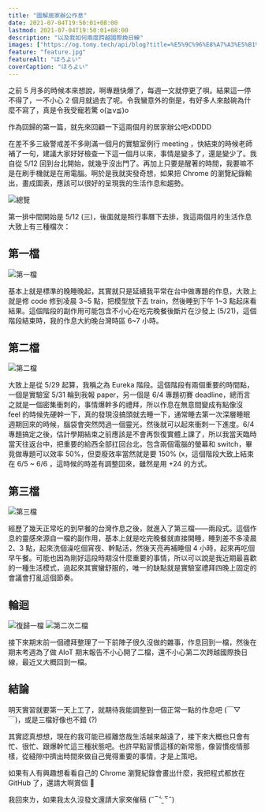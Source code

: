 ```yaml
---
title: "圖解居家辦公作息"
date: 2021-07-04T19:50:01+08:00
lastmod: 2021-07-04T19:50:01+08:00
description: "以及我如何兩度跨越國際換日線"
images: ["https://og.tomy.tech/api/blog?title=%E5%9C%96%E8%A7%A3%E5%B1%85%E5%AE%B6%E8%BE%A6%E5%85%AC%E4%BD%9C%E6%81%AF"]
feature: "feature.jpg"
featureAlt: "ほろよい"
coverCaption: "ほろよい"
---
```


之前 5 月多的時候本來想說，啊專題快爆了，每週一文就停更了唄。結果這一停不得了，一不小心 2 個月就過去了呢。令我蠻意外的倒是，有好多人來敲碗為什麼不寫了，真是令我受寵若驚 o(≧v≦)o

作為回歸的第一篇，就先來回顧一下這兩個月的居家辦公吧xDDDD

在差不多三級警戒差不多剛滿一個月的實驗室例行 meeting ，快結束的時候老師補了一句，建議大家好好檢查一下這一個月以來，事情是變多了，還是變少了。我自從 5/12 回到台北開始，就幾乎沒出門了。再加上只要是醒著的時間，我要嘛不是在刷手機就是在用電腦。啊於是我就突發奇想，如果把 Chrome 的瀏覽紀錄輸出，畫成圖表，應該可以很好的呈現我的生活作息和趨勢。

![總覽](overview.jpg)

第一排中間開始是 5/12 (三)，後面就是照行事曆下去排，我這兩個月的生活作息大致上有三種檔次：

## 第一檔

![第一檔](stage_1.jpg "第一檔")

基本上就是標準的晚睡晚起，其實就只是延續我平常在台中做專題的作息，大致上就是修 code 修到凌晨 3~5 點，把模型放下去 train，然後睡到下午 1~3 點起床看結果。這個階段的副作用可能包含不小心在吃完晚餐後斷片在沙發上 (5/21)，這個階段結束時，我的作息大約晚台灣時區 6~7 小時。

## 第二檔

![第二檔](stage_2.jpg "第二檔")

大致上是從 5/29 起算，我稱之為 Eureka 階段。這個階段有兩個重要的時間點，一個是實驗室 5/31 輪到我報 paper，另一個是 6/4 專題初賽 deadline，總而言之就是一個密集衝刺的，事情爆幹多的禮拜，所以作息在無意間變成有點像沒 feel 的時候先硬幹一下，真的發現沒搞頭就去睡一下，通常睡去第一次深層睡眠週期回來的時候，腦袋會突然閃過一個靈光，然後就可以起來衝刺一下進度。6/4 專題搞定之後，估計學期結束之前應該是不會再恢復實體上課了，所以我當天臨時當天往返台中，把重要的給西全部扛回台北，包含兩個電腦的螢幕和 switch，畢竟做專題可以效率 50%，但耍廢效率當然就是要 150% (x，這個階段大致上結束在 6/5 ~ 6/6 ，這時候的時差有調整回來，雖然是用 +24 的方式。

## 第三檔

![第三檔](stage_3.jpg "第三檔")

經歷了幾天正常吃的到早餐的台灣作息之後，就進入了第三檔——兩段式。這個作息的靈感來源自一檔的副作用，基本上就是吃完晚餐就直接開睡，睡到差不多凌晨 2、3 點，起來洗個澡吃個宵夜、幹點活，然後天亮再補睡個 4 小時，起來再吃個早午餐。可能也因為剛好這段時期沒什麼重要的事情，所以可以說是我近期最喜歡的一種生活模式，過起來其實蠻舒服的，唯一的缺點就是實驗室禮拜四晚上固定的會議會打亂這個節奏。

## 輪迴

![復歸一檔](stage_4.jpg "復歸一檔")
![第二次二檔](stage_5.jpg "第二次二檔")

接下來期末前一個禮拜整理了一下前陣子很久沒做的雜事，作息回到一檔，然後在期末考週為了做 AIoT 期末報告不小心開了二檔，還不小心第二次跨越國際換日線，最近又大概回到一檔。

## 結論

明天實習就要第一天上工了，就期待我能調整到一個正常一點的作息吧 (￣▽￣)，或是三檔好像也不錯 (?)

其實認真想想，現在的我可能已經離悠哉生活越來越遠了，接下來大概也只會有忙、很忙、跟爆幹忙這三種狀態吧。也許早點習慣這樣的新常態，像習慣疫情那樣，從縫隙中擠出時間來做自己覺得重要的事情，才是上策吧。

如果有人有興趣想看看自己的 Chrome 瀏覽紀錄會畫出什麼，我把程式都放在 GitHub 了，還請大啊賞個 🌟

我回來ㄌ，如果我太久沒發文還請大家來催稿 (˶‾᷄ ⁻̫ ‾᷅˵)
